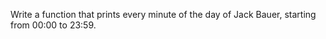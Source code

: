 Write a function that prints every minute of the day of Jack Bauer, starting from 00:00 to 23:59.





